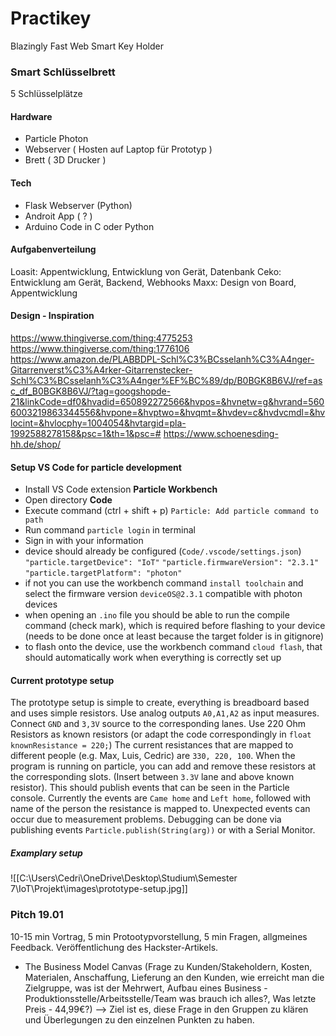 # Practikey

Blazingly Fast Web Smart Key Holder

### Smart Schlüsselbrett
5 Schlüsselplätze

#### Hardware
- Particle Photon
- Webserver ( Hosten auf Laptop für Prototyp )
- Brett ( 3D Drucker )

#### Tech
- Flask Webserver (Python)
- Androit App ( ? )
- Arduino Code in C oder Python

#### Aufgabenverteilung
Loasit: Appentwicklung, Entwicklung von Gerät, Datenbank
Ceko: Entwicklung am Gerät, Backend, Webhooks
Maxx: Design von Board, Appentwicklung

#### Design - Inspiration
https://www.thingiverse.com/thing:4775253
https://www.thingiverse.com/thing:1776106
https://www.amazon.de/PLABBDPL-Schl%C3%BCsselanh%C3%A4nger-Gitarrenverst%C3%A4rker-Gitarrenstecker-Schl%C3%BCsselanh%C3%A4nger%EF%BC%89/dp/B0BGK8B6VJ/ref=asc_df_B0BGK8B6VJ/?tag=googshopde-21&linkCode=df0&hvadid=650892272566&hvpos=&hvnetw=g&hvrand=5606003219863344556&hvpone=&hvptwo=&hvqmt=&hvdev=c&hvdvcmdl=&hvlocint=&hvlocphy=1004054&hvtargid=pla-1992588278158&psc=1&th=1&psc=# 
https://www.schoenesding-hh.de/shop/

#### Setup VS Code for particle development
- Install VS Code extension **Particle Workbench**
- Open directory **Code**
- Execute command (ctrl + shift + p) `Particle: Add particle command to path`
- Run command `particle login` in terminal
- Sign in with your information
- device should already be configured (`Code/.vscode/settings.json`)
    `"particle.targetDevice": "IoT"`
    `"particle.firmwareVersion": "2.3.1"`
    `"particle.targetPlatform": "photon"`
- if not you can use the workbench command `install toolchain` and select the firmware version `deviceOS@2.3.1` compatible with photon devices
- when opening an `.ino` file you should be able to run the compile command (check mark), which is required before flashing to your device (needs to be done once at least because the target folder is in gitignore)
- to flash onto the device, use the workbench command `cloud flash`, that should automatically work when everything is correctly set up

#### Current prototype setup
The prototype setup is simple to create, everything is breadboard based and uses simple resistors.
Use analog outputs `A0,A1,A2` as input measures.
Connect ``GND`` and ``3,3V`` source to the corresponding lanes.
Use 220 Ohm Resistors as known resistors (or adapt the code correspondingly in `float knownResistance = 220;`)
The current resistances that are mapped to different people (e.g. Max, Luis, Cedric) are `330, 220, 100`.
When the program is running on particle, you can add and remove these resistors at the corresponding slots. (Insert between ``3.3V`` lane and above known resistor).
This should publish events that can be seen in the Particle console.
Currently the events are `Came home` and `Left home`, followed with name of the person the resistance is mapped to.
Unexpected events can occur due to measurement problems.
Debugging can be done via publishing events `Particle.publish(String(arg))` or with a Serial Monitor.
##### Examplary setup
![[C:\Users\Cedri\OneDrive\Desktop\Studium\Semester 7\IoT\Projekt\images\prototype-setup.jpg]]

### Pitch 19.01
10-15 min Vortrag, 5 min Protootypvorstellung, 5 min Fragen, allgmeines Feedback. Veröffentlichung des Hackster-Artikels. 
- The Business Model Canvas (Frage zu Kunden/Stakeholdern, Kosten, Materialen, Anschaffung, Lieferung an den Kunden, wie erreicht man die Zielgruppe, was ist der Mehrwert, Aufbau eines Business - Produktionsstelle/Arbeitsstelle/Team was brauch ich alles?, Was letzte Preis - 44,99€?) 
    --> Ziel ist es, diese Frage in den Gruppen zu klären und Überlegungen zu den einzelnen Punkten zu haben.